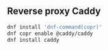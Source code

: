 ## Reverse proxy Caddy

```bash
dnf install 'dnf-command(copr)'
dnf copr enable @caddy/caddy
dnf install caddy
```
